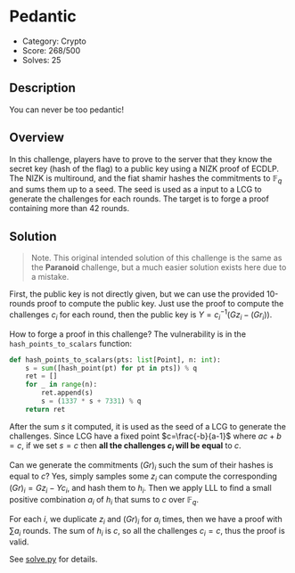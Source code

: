 # Pedantic

* Category: Crypto
* Score: 268/500
* Solves: 25

## Description

You can never be too pedantic!

## Overview

In this challenge, players have to prove to the server that they know the secret key (hash of the flag) to a public key using a NIZK proof of ECDLP. The NIZK is multiround, and the fiat shamir hashes the commitments to $\mathbb{F}_q$ and sums them up to a seed. The seed is used as a input to a LCG to generate the challenges for each rounds. The target is to forge a proof containing more than 42 rounds.

## Solution

> Note. This original intended solution of this challenge is the same as the **Paranoid** challenge, but a much easier solution exists here due to a mistake.

First, the public key is not directly given, but we can use the provided 10-rounds proof to compute the public key. Just use the proof to compute the challenges $c_i$ for each round, then the public key is $Y=c_i^{-1} (Gz_i-(Gr_i))$.

How to forge a proof in this challenge? The vulnerability is in the `hash_points_to_scalars` function:

```python
def hash_points_to_scalars(pts: list[Point], n: int):
    s = sum([hash_point(pt) for pt in pts]) % q
    ret = []
    for _ in range(n):
        ret.append(s)
        s = (1337 * s + 7331) % q
    return ret
```

After the sum $s$ it computed, it is used as the seed of a LCG to generate the challenges. Since LCG have a fixed point $c=\frac{-b}{a-1}$ where $ac+b=c$, if we set $s=c$ then **all the challenges $c_i$ will be equal** to $c$.

Can we generate the commitments $(Gr)_i$ such the sum of their hashes is equal to $c$? Yes, simply samples some $z_i$ can compute the corresponding $(Gr)_i=Gz_i-Yc_i$, and hash them to $h_i$. Then we apply LLL to find a small positive combination $a_i$ of $h_i$ that sums to $c$ over $\mathbb{F}_q$.

For each $i$, we duplicate $z_i$ and $(Gr)_i$ for $a_i$ times, then we have a proof with $\sum a_i$ rounds. The sum of $h_i$ is $c$, so all the challenges $c_i=c$, thus the proof is valid.

See [solve.py](./exp/solve.py) for details.
